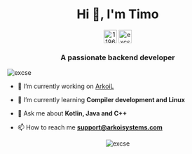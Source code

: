 <h1 align="center">Hi 👋, I'm Timo</h1>

<p align="center">
<a href="https://stackoverflow.com/users/11964587" target="blank"><img align="center" src="https://cdn.jsdelivr.net/npm/simple-icons@3.0.1/icons/stackoverflow.svg" alt="11964587" height="30" width="30" /></a>
<a href="https://www.youtube.com/channel/UCaPYxI15IQ0yL_Yw3PGY_VQ" target="blank"><img align="center" src="https://cdn.jsdelivr.net/npm/simple-icons@3.0.1/icons/youtube.svg" alt="excse" height="30" width="30" /></a>
</p>

<h3 align="center">A passionate backend developer</h3>
<p align="left"><img src="https://komarev.com/ghpvc/?username=excse" alt="excse"/></p>

- 🔭 I’m currently working on [ArkoiL](https://github.com/ArkoiSystems/ArkoiL)

- 🌱 I’m currently learning **Compiler development and Linux**

- 💬 Ask me about **Kotlin, Java and C++**

- 📫 How to reach me **support@arkoisystems.com**

<p align="center"><img src="https://github-readme-stats.vercel.app/api?username=excse&show_icons=true" alt=excse /></p>

